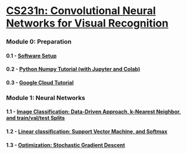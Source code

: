 # [CS231n: Convolutional Neural Networks for Visual Recognition](http://cs231n.stanford.edu/)

### Module 0: Preparation 

#### 0.1 - [Software Setup](https://cs231n.github.io/setup-instructions/)
#### 0.2 - [Python Numpy Tutorial (with Jupyter and Colab)](https://cs231n.github.io/python-numpy-tutorial/)
#### 0.3 - [Google Cloud Tutorial](https://github.com/cs231n/gcloud)

### Module 1: Neural Networks

#### 1.1 - [Image Classification: Data-Driven Approach, k-Nearest Neighbor, and train/val/test Splits](https://cs231n.github.io/classification/)
#### 1.2 - [Linear classification: Support Vector Machine, and Softmax](https://cs231n.github.io/linear-classify/)
#### 1.3 - [Optimization: Stochastic Gradient Descent](https://cs231n.github.io/optimization-1/)
